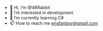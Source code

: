 - 👋 Hi, I’m @46Rabbit
- 👀 I’m interested in development
- 🌱 I’m currently learning C#
- 📫 How to reach me engfanboy@gmail.com

<!---
46Rabbit/46Rabbit is a ✨ special ✨ repository because its `README.md` (this file) appears on your GitHub profile.
You can click the Preview link to take a look at your changes.
--->
